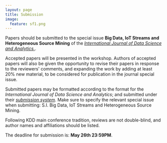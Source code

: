 ```yaml
---
layout: page
title: Submission 
image:
  feature: sf1.png
---
```


Papers should be submitted to the special issue **Big Data, IoT Streams and Heterogeneous Source Mining** of the [*International Journal of Data Science and Analytics*.](https://www.editorialmanager.com/jdsa/).

Accepted papers will be presented in the workshop. Authors of accepted papers will also be given the opportunity to revise their papers in response to the reviewers' comments, and expanding the work by adding at least 20\% new material, to be considered for publication in the journal special issue.

<!-- Proceedings will be published as a dedicated volume of the [*JMLR: Workshop and Conference Proceedings*](http://jmlr.csail.mit.edu/proceedings/) (this is not equivalent to a regular journal issue of JMLR). -->

<!-- The maximum length of papers is **16 pages** (i.e., as standard KDD papers) for regular papers, and **4-6 pages** for short papers. -->

Submitted papers may be formatted according to the format for the *International Journal of Data Science and Analytics*; and submitted under their [*submission system*](https://www.editorialmanager.com/jdsa/). Make sure to specify the relevant special issue when submitting: S.I. Big Data, IoT Streams and Heterogeneous Source Mining. <!-- Camera-ready papers should be in JMLR format. Note that camera-ready papers may be longer than the limits set for reviewing. -->

<!-- Please download the file [BIGMINE2016_template.zip](BIGMINE2016_template.zip) for the LaTex template and style file (or use the package directly as [provided by JMLR](http://ctan.org/tex-archive/macros/latex/contrib/jmlr), making sure to insert the correct volume number: 53). Only the LaTex preparation system is supported for publication in the JMLR Workshop and Conference Proceedings series. -->

Following KDD main conference tradition, reviews are not double-blind, and author names and affiliations should be listed.

The deadline for submission is: **May 26th 23:59PM**.

<!-- Submit your paper through the [BIGMINE 2016 Sumission Site](https://easychair.org/conferences/?conf=bigmine2016). -->
